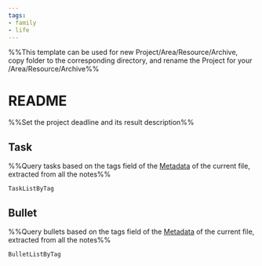 ```yaml
---
tags: 
- family
- life
---
```


%%This template can be used for new Project/Area/Resource/Archive, copy folder to the corresponding directory, and rename the Project for your /Area/Resource/Archive%%

# README
%%Set the project deadline and its result description%%
## Task
%%Query tasks based on the tags field of the [Metadata](https://help.obsidian.md/Editing+and+formatting/Metadata) of the current file, extracted from all the notes%%
```PeriodicPARA
TaskListByTag
```

## Bullet
%%Query bullets based on the tags field of the [Metadata](https://help.obsidian.md/Editing+and+formatting/Metadata) of the current file, extracted from all the notes%%
```PeriodicPARA
BulletListByTag
```
